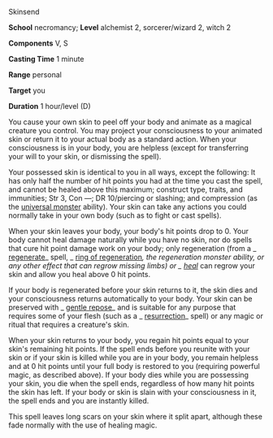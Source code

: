 Skinsend

**School** necromancy; **Level** alchemist 2, sorcerer/wizard 2, witch 2

**Components** V, S

**Casting Time** 1 minute

**Range** personal

**Target** you

**Duration** 1 hour/level (D)

You cause your own skin to peel off your body and animate as a magical creature you control. You may project your consciousness to your animated skin or return it to your actual body as a standard action. When your consciousness is in your body, you are helpless (except for transferring your will to your skin, or dismissing the spell).

Your possessed skin is identical to you in all ways, except the following: It has only half the number of hit points you had at the time you cast the spell, and cannot be healed above this maximum; construct type, traits, and immunities; Str 3, Con —; DR 10/piercing or slashing; and compression (as the [universal monster](/pathfinderRPG/prd/../additionalMonsters/universalmonsterules.html#_universal-monster-rules) ability). Your skin can take any actions you could normally take in your own body (such as to fight or cast spells).

When your skin leaves your body, your body's hit points drop to 0. Your body cannot heal damage naturally while you have no skin, nor do spells that cure hit point damage work on your body; only regeneration (from a _ [regenerate](/pathfinderRPG/prd/spells/regenerate.html#_regenerate)_ spell, _ [ring of regeneration](/pathfinderRPG/prd/magicItems/rings.html#_ring-of-regeneration)_, the regeneration monster ability, or any other effect that can regrow missing limbs) or _ [heal](/pathfinderRPG/prd/spells/heal.html#_heal)_ can regrow your skin and allow you heal above 0 hit points.

If your body is regenerated before your skin returns to it, the skin dies and your consciousness returns automatically to your body. Your skin can be preserved with _ [gentle repose](/pathfinderRPG/prd/spells/gentleRepose.html#_gentle-repose)_ and is suitable for any purpose that requires some of your flesh (such as a _ [resurrection](/pathfinderRPG/prd/spells/resurrection.html#_resurrection)_ spell) or any magic or ritual that requires a creature's skin.

When your skin returns to your body, you regain hit points equal to your skin's remaining hit points. If the spell ends before you reunite with your skin or if your skin is killed while you are in your body, you remain helpless and at 0 hit points until your full body is restored to you (requiring powerful magic, as described above). If your body dies while you are possessing your skin, you die when the spell ends, regardless of how many hit points the skin has left. If your body or skin is slain with your consciousness in it, the spell ends and you are instantly killed.

This spell leaves long scars on your skin where it split apart, although these fade normally with the use of healing magic.

